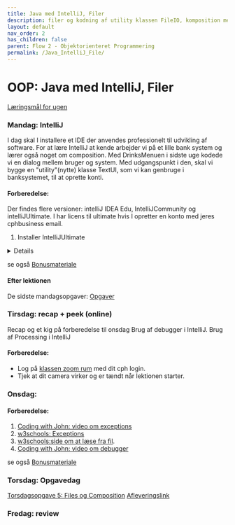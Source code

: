 ```yaml
---
title: Java med IntelliJ, Filer
description: filer og kodning af utility klassen FileIO, komposition med Bank eksempel
layout: default
nav_order: 2
has_children: false
parent: Flow 2 - Objektorienteret Programmering
permalink: /Java_IntelliJ_File/
---
```



# OOP: Java med IntelliJ, Filer

[Læringsmål for ugen](./learningobjectives.md)

### Mandag: IntelliJ

I dag skal I installere et IDE der anvendes professionelt til udvikling af software.
For at lære IntelliJ at kende arbejder vi på et lille bank system og lærer også noget om composition.
Med DrinksMenuen i sidste uge kodede vi en dialog mellem bruger og system. Med udgangspunkt i den, skal vi bygge en "utility"(nytte) klasse TextUI, som vi kan genbruge i banksystemet, til at oprette konti.

#### Forberedelse:
 Der findes flere versioner: intelliJ IDEA Edu, IntelliJCommunity og intelliJUltimate. I har licens til ultimate hvis I opretter en konto med jeres cphbusiness email.
1. Installer IntelliJUltimate
<details> 

 - [Anmod om en student licens hos jetBrains](https://www.jetbrains.com/community/education/#students)
Scroll ned og tryk 'Apply Now'. 

   a. Level of Study er Undergraduate. 

   b. Du skal bruge din @cphbusiness.dk email. 

   c. Du skal acceptere Account Agreement, men behøver ikke tilmelde dig nyhedsbrevet


 - Du vil modtage en email med et aktiveringslink 
 [Opret en JetBrains konto](https://account.jetbrains.com/licenses) brug din @cphbusiness.dk mail.
 Download [IntelliJ IDEA Ultimate](https://www.jetbrains.com/idea/download/)


2. [Læs DocJava:Komposition](http://www.docjava.dk/objektorienteret_programmering/komposition/komposition.htm)

</details> 

se også [Bonusmateriale](./resources.md)

#### Efter lektionen
De sidste mandagsopgaver:
[Opgaver](https://github.com/Dat1Cphbusiness/Mandagsopgaver/blob/main/6.md)


### Tirsdag: recap + peek (online)
Recap og et kig på forberedelse til onsdag
Brug af debugger i IntelliJ.
Brug af Processing i IntelliJ

#### Forberedelse:
- Log på [klassen zoom rum](https://cphbusiness.zoom.us/j/66755584856?pwd=RDRqZjBqSXBsTlR0QjRsTXh0UEFTUT09)  med dit cph login.
- Tjek at dit camera virker og er tændt når lektionen starter.

### Onsdag: 


#### Forberedelse:
1. [Coding with John: video om exceptions](https://www.youtube.com/watch?t=1&v=1XAfapkBQjk)
2. [w3schools: Exceptions](https://www.w3schools.com/java/java_try_catch.asp)
3. [w3schools:side om at læse fra fil](https://www.w3schools.com/java/java_files_read.asp).
4. [Coding with John: video om debugger](https://www.youtube.com/watch?t=1&v=aqcJsKdjjvU)

se også [Bonusmateriale](./resources.md)


### Torsdag: Opgavedag
[Torsdagsopgave 5: Files og Composition](https://github.com/Dat1Cphbusiness/Torsdagsopgaver-5---Files-and-Composition)
[Afleveringslink](https://cphbusiness.mrooms.net/mod/assign/view.php?id=765999)

### Fredag: review